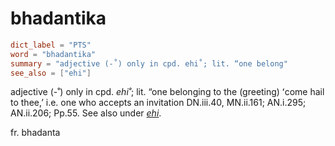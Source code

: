 # bhadantika

``` toml
dict_label = "PTS"
word = "bhadantika"
summary = "adjective (-˚) only in cpd. ehi˚; lit. “one belong"
see_also = ["ehi"]
```

adjective (\-˚) only in cpd. *ehi˚*; lit. “one belonging to the (greeting) ʻcome hail to thee,’ i.e. one who accepts an invitation DN.iii.40, MN.ii.161; AN.i.295; AN.ii.206; Pp.55. See also under *[ehi](ehi.md)*.

fr. bhadanta

